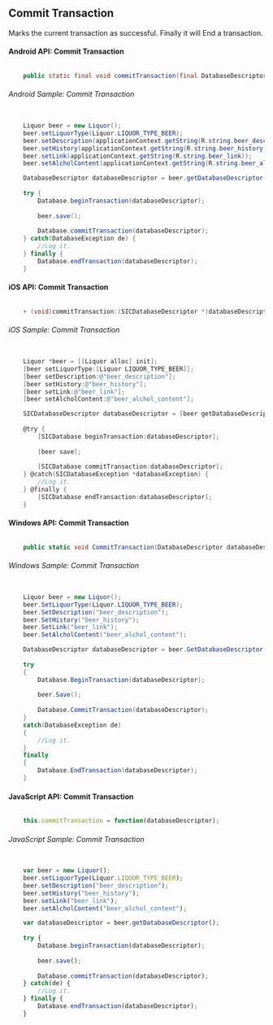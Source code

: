 ## Commit Transaction

Marks the current transaction as successful. Finally it will End a transaction.

#### Android API: Commit Transaction

```java

    public static final void commitTransaction(final DatabaseDescriptor databaseDescriptor) throws DatabaseException;

```

###### Android Sample: Commit Transaction

```java

    Liquor beer = new Liquor();
    beer.setLiquorType(Liquor.LIQUOR_TYPE_BEER);
    beer.setDescription(applicationContext.getString(R.string.beer_description));
    beer.setHistory(applicationContext.getString(R.string.beer_history));
    beer.setLink(applicationContext.getString(R.string.beer_link));
    beer.setAlcholContent(applicationContext.getString(R.string.beer_alchol_content));

    DatabaseDescriptor databaseDescriptor = beer.getDatabaseDescriptor();
  
    try {
        Database.beginTransaction(databaseDescriptor);
  		
        beer.save();
  
        Database.commitTransaction(databaseDescriptor);
    } catch(DatabaseException de) {
		//Log it.
    } finally {
        Database.endTransaction(databaseDescriptor);
    }

```

#### iOS API: Commit Transaction

```objective-c

    + (void)commitTransaction:(SICDatabaseDescriptor *)databaseDescriptor;

```

###### iOS Sample: Commit Transaction

```objective-c

    Liquor *beer = [[Liquor alloc] init];
    [beer setLiquorType:[Liquor LIQUOR_TYPE_BEER]];
    [beer setDescription:@"beer_description"];
    [beer setHistory:@"beer_history"];
    [beer setLink:@"beer_link"];
    [beer setAlcholContent:@"beer_alchol_content"];

    SICDatabaseDescriptor databaseDescriptor = [beer getDatabaseDescriptor];
  
    @try {
        [SICDatabase beginTransaction:databaseDescriptor];
  		
        [beer save];
  
        [SICDatabase commitTransaction:databaseDescriptor];
    } @catch(SICDatabaseException *databaseException) {
		//Log it.
    } @finally {
        [SICDatabase endTransaction:databaseDescriptor];
    }

```


#### Windows API: Commit Transaction

```c#

    public static void CommitTransaction(DatabaseDescriptor databaseDescriptor);

```

###### Windows Sample: Commit Transaction

```c#

    Liquor beer = new Liquor();
    beer.SetLiquorType(Liquor.LIQUOR_TYPE_BEER);
    beer.SetDescription("beer_description");
    beer.SetHistory("beer_history");
    beer.SetLink("beer_link");
    beer.SetAlcholContent("beer_alchol_content");

    DatabaseDescriptor databaseDescriptor = beer.GetDatabaseDescriptor();
  
    try 
    {
        Database.BeginTransaction(databaseDescriptor);
  		
        beer.Save();
  
        Database.CommitTransaction(databaseDescriptor);
    } 
    catch(DatabaseException de) 
    {
		//Log it.
    } 
    finally 
    {
        Database.EndTransaction(databaseDescriptor);
    }

```



#### JavaScript API: Commit Transaction

```javascript

    this.commitTransaction = function(databaseDescriptor);

```

###### JavaScript Sample: Commit Transaction

```javascript

    var beer = new Liquor();
    beer.setLiquorType(Liquor.LIQUOR_TYPE_BEER);
    beer.setDescription("beer_description");
    beer.setHistory("beer_history");
    beer.setLink("beer_link");
    beer.setAlcholContent("beer_alchol_content");

    var databaseDescriptor = beer.getDatabaseDescriptor();
  
    try {
        Database.beginTransaction(databaseDescriptor);
  		
        beer.save();
  
        Database.commitTransaction(databaseDescriptor);
    } catch(de) {
		//Log it.
    } finally {
        Database.endTransaction(databaseDescriptor);
    }

```
